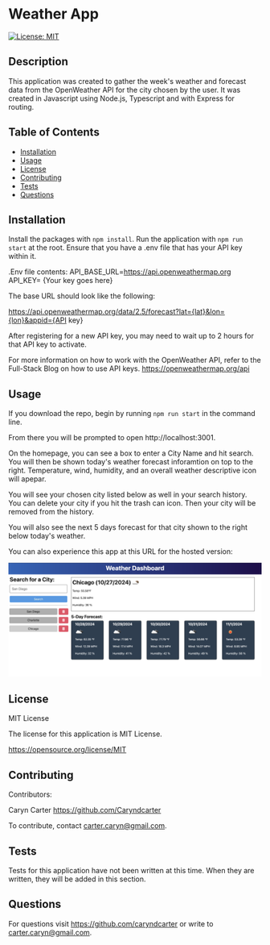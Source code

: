 # Weather App 
[![License: MIT](https://img.shields.io/badge/License-MIT-yellow.svg)](https://opensource.org/licenses/MIT)

## Description

This application was created to gather the week's weather and forecast data from the OpenWeather API for the city chosen by the user.  It was created in Javascript using Node.js, Typescript and with Express for routing. 

## Table of Contents
- [Installation](#installation)
- [Usage](#usage)
- [License](#license)
- [Contributing](#contributing)
- [Tests](#tests)
- [Questions](#questions)

## Installation

Install the packages with ``npm install``.  Run the application with ``npm run start`` at the root.
Ensure that you have a .env file that has your API key within it.  

.Env file contents: 
API_BASE_URL=https://api.openweathermap.org
API_KEY= {Your key goes here}

The base URL should look like the following:

https://api.openweathermap.org/data/2.5/forecast?lat={lat}&lon={lon}&appid={API key}

After registering for a new API key, you may need to wait up to 2 hours for that API key to activate.

For more information on how to work with the OpenWeather API, refer to the Full-Stack Blog on how to use API keys. 
https://openweathermap.org/api



## Usage

If you download the repo, begin by running ``npm run start`` in the command line.

From there you will be prompted to open http://localhost:3001.  

On the homepage, you can see a box to enter a City Name and hit search.  You will then be shown today's weather forecast inforamtion on top to the right.  Temperature, wind, humidity, and an overall weather descriptive icon will apepar.  

You will see your chosen city listed below as well in your search history.  
You can delete your city if you hit the trash can icon. Then your city will be removed from the history.

You will also see the next 5 days forecast for that city shown to the right below today's weather.

You can also experience this app at this URL for the hosted version:

![Demo](./assets/weather-app-screenshot.png)

## License

MIT License

The license for this application is MIT License.

https://opensource.org/license/MIT

## Contributing

Contributors: 

Caryn Carter https://github.com/Caryndcarter 

To contribute, contact carter.caryn@gmail.com.

## Tests

Tests for this application have not been written at this time.  When they are written, they will be added in this section.  


## Questions

For questions visit https://github.com/caryndcarter or write to carter.caryn@gmail.com.

